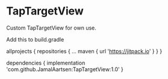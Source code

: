 # TapTargetView
Custom TapTargetView for own use.

Add this to build.gradle

allprojects {
		repositories {
			...
			maven { url 'https://jitpack.io' }
		}
	}
  
  dependencies {
	        implementation 'com.github.JamalAartsen:TapTargetView:1.0'
	}
